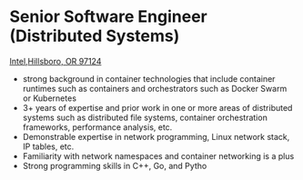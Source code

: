 # Senior Software Engineer (Distributed Systems)
[Intel,Hillsboro, OR 97124](https://jobs.intel.com/ShowJob/Id/2067416/Senior%20Software%20Engineer%20(Distributed%20Systems))
- strong background in container technologies that include container runtimes such as containers and orchestrators such as Docker Swarm or Kubernetes
- 3+ years of expertise and prior work in one or more areas of distributed systems such as distributed file systems, container orchestration frameworks, performance analysis, etc.
- Demonstrable expertise in network programming, Linux network stack, IP tables, etc.
- Familiarity with network namespaces and container networking is a plus
- Strong programming skills in C++, Go, and Pytho
